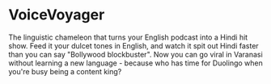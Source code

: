 # VoiceVoyager

The linguistic chameleon that turns your English podcast into a Hindi hit show.
Feed it your dulcet tones in English, and watch it spit out Hindi faster than you can say "Bollywood blockbuster".
Now you can go viral in Varanasi without learning a new language - because who has time for Duolingo when you're busy being a content king?

